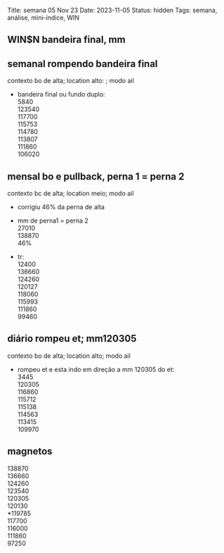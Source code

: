 Title: semana 05 Nov 23
Date: 2023-11-05
Status: hidden
Tags: semana, análise, mini-índice, WIN

## WIN$N  bandeira final, mm  

## semanal rompendo bandeira final  
contexto bo de alta; location alto: ; modo ail  

* bandeira final ou fundo duplo:  
5840  
123540  
117700  
115753  
114780  
113807  
111860  
106020  

## mensal bo e pullback, perna 1 = perna 2  
contexto bc de alta; location meio; modo ail  

* corrigiu 46% da perna de alta  
* mm de perna1 = perna 2  
27010  
138870  
46%  


* tr:  
12400  
136660  
124260  
120127  
118060  
115993  
111860  
99460  

## diário rompeu et; mm120305  
contexto bo de alta; location alto; modo ail  

* rompeu et e esta indo em direção a mm 120305 do et:  
3445  
120305  
116860  
115712  
115138  
114563  
113415  
109970  

## magnetos  
138870  
136660  
124260  
123540  
120305  
120130  
*119785  
117700  
116000  
111860  
97250  
